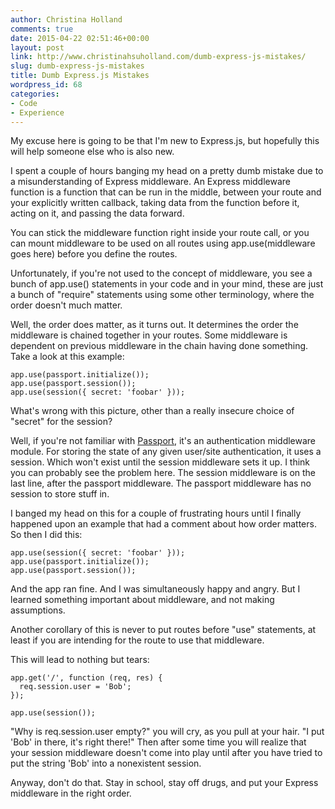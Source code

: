 ```yaml
---
author: Christina Holland
comments: true
date: 2015-04-22 02:51:46+00:00
layout: post
link: http://www.christinahsuholland.com/dumb-express-js-mistakes/
slug: dumb-express-js-mistakes
title: Dumb Express.js Mistakes
wordpress_id: 68
categories:
- Code
- Experience
---
```


My excuse here is going to be that I'm new to Express.js, but hopefully this will help someone else who is also new.

I spent a couple of hours banging my head on a pretty dumb mistake due to a misunderstanding of Express middleware.  An Express middleware function is a function that can be run in the middle, between your route and your explicitly written callback, taking data from the function before it, acting on it, and passing the data forward.

You can stick the middleware function right inside your route call, or you can mount middleware to be used on all routes using app.use(middleware goes here) before you define the routes.

Unfortunately, if you're not used to the concept of middleware, you see a bunch of app.use() statements in your code and in your mind, these are just a bunch of "require" statements using some other terminology, where the order doesn't much matter.
<!-- more -->
Well, the order does matter, as it turns out.  It determines the order the middleware is chained together in your routes.  Some middleware is dependent on previous middleware in the chain having done something.  Take a look at this example:


    
    
    app.use(passport.initialize());
    app.use(passport.session());
    app.use(session({ secret: 'foobar' }));
    



What's wrong with this picture, other than a really insecure choice of "secret" for the session?

Well, if you're not familiar with [Passport](http://passportjs.org/guide/oauth/), it's an authentication middleware module.  For storing the state of any given user/site authentication, it uses a session.  Which won't exist until the session middleware sets it up.  I think you can probably see the problem here.  The session middleware is on the last line, after the passport middleware.  The passport middleware has no session to store stuff in.

I banged my head on this for a couple of frustrating hours until I finally happened upon an example that had a comment about how order matters.  So then I did this:


    
    
    app.use(session({ secret: 'foobar' }));
    app.use(passport.initialize());
    app.use(passport.session());
    



And the app ran fine.  And I was simultaneously happy and angry.  But I learned something important about middleware, and not making assumptions.

Another corollary of this is never to put routes before "use" statements, at least if you are intending for the route to use that middleware.

This will lead to nothing but tears:


    
    
    app.get('/', function (req, res) {
      req.session.user = 'Bob';
    });
    
    app.use(session());
    



"Why is req.session.user empty?" you will cry, as you pull at your hair.  "I put 'Bob' in there, it's right there!"  Then after some time you will realize that your session middleware doesn't come into play until after you have tried to put the string 'Bob' into a nonexistent session.

Anyway, don't do that.  Stay in school, stay off drugs, and put your Express middleware in the right order.
